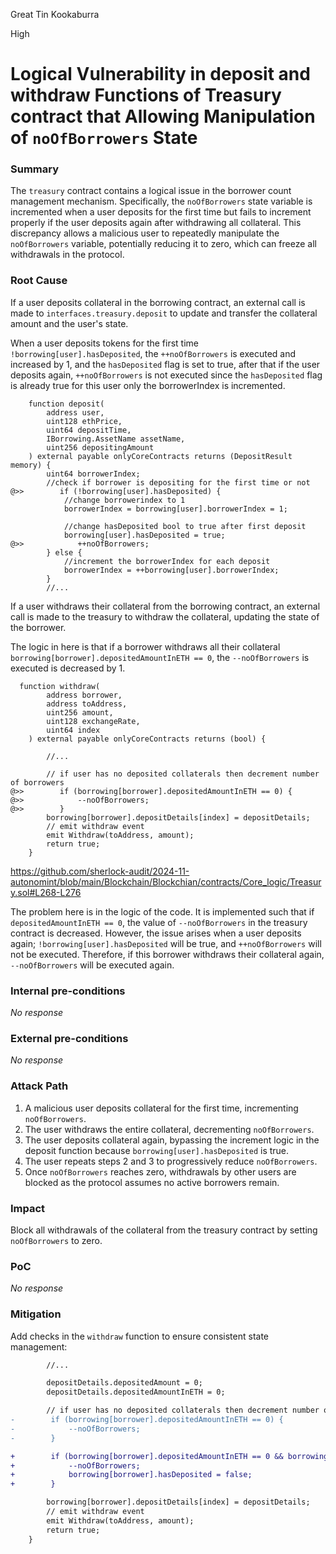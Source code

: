 Great Tin Kookaburra

High

# Logical Vulnerability in deposit and withdraw Functions of Treasury contract that Allowing Manipulation of `noOfBorrowers` State

### Summary

The `treasury` contract contains a logical issue in the borrower count management mechanism. Specifically, the `noOfBorrowers` state variable is incremented when a user deposits for the first time but fails to increment properly if the user deposits again after withdrawing all collateral. This discrepancy allows a malicious user to repeatedly manipulate the `noOfBorrowers` variable, potentially reducing it to zero, which can freeze all withdrawals in the protocol.


### Root Cause


If a user deposits collateral in the borrowing contract, an external call is made to `interfaces.treasury.deposit` to update and transfer the collateral amount and the user's state.

When a user deposits tokens for the first time `!borrowing[user].hasDeposited`, the `++noOfBorrowers` is executed and increased by 1, and the `hasDeposited` flag is set to true, after that if the user deposits again, `++noOfBorrowers` is not executed since the `hasDeposited` flag is already true for this user only the borrowerIndex is incremented.


```solidity
    function deposit(
        address user,
        uint128 ethPrice,
        uint64 depositTime,
        IBorrowing.AssetName assetName,
        uint256 depositingAmount
    ) external payable onlyCoreContracts returns (DepositResult memory) {
        uint64 borrowerIndex;
        //check if borrower is depositing for the first time or not
@>>        if (!borrowing[user].hasDeposited) {
            //change borrowerindex to 1
            borrowerIndex = borrowing[user].borrowerIndex = 1;

            //change hasDeposited bool to true after first deposit
            borrowing[user].hasDeposited = true;
@>>            ++noOfBorrowers;
        } else {
            //increment the borrowerIndex for each deposit
            borrowerIndex = ++borrowing[user].borrowerIndex;
        }
        //...
```



If a user withdraws their collateral from the borrowing contract, an external call is made to the treasury to withdraw the collateral, updating the state of the borrower. 

The logic in here is that if a borrower withdraws all their collateral `borrowing[borrower].depositedAmountInETH == 0`, the `--noOfBorrowers` is executed is decreased by 1.


```solidity
  function withdraw(
        address borrower,
        address toAddress,
        uint256 amount,
        uint128 exchangeRate,
        uint64 index
    ) external payable onlyCoreContracts returns (bool) {
        
        //...

        // if user has no deposited collaterals then decrement number of borrowers
@>>        if (borrowing[borrower].depositedAmountInETH == 0) {
@>>            --noOfBorrowers;
@>>        }
        borrowing[borrower].depositDetails[index] = depositDetails;
        // emit withdraw event
        emit Withdraw(toAddress, amount);
        return true;
    }

```
https://github.com/sherlock-audit/2024-11-autonomint/blob/main/Blockchain/Blockchian/contracts/Core_logic/Treasury.sol#L268-L276

The problem here is in the logic of the code. It is implemented such that if `depositedAmountInETH == 0`, the value of `--noOfBorrowers` in the treasury contract is decreased. However, the issue arises when a user deposits again; `!borrowing[user].hasDeposited` will be true, and `++noOfBorrowers` will not be executed. Therefore, if this borrower withdraws their collateral again, `--noOfBorrowers` will be executed again.



### Internal pre-conditions

_No response_

### External pre-conditions

_No response_

### Attack Path


1. A malicious user deposits collateral for the first time, incrementing `noOfBorrowers`.
2. The user withdraws the entire collateral, decrementing `noOfBorrowers`.
3. The user deposits collateral again, bypassing the increment logic in the deposit function because `borrowing[user].hasDeposited` is true.
4. The user repeats steps 2 and 3 to progressively reduce `noOfBorrowers`.
5. Once `noOfBorrowers` reaches zero, withdrawals by other users are blocked as the protocol assumes no active borrowers remain.


### Impact

Block all withdrawals of the collateral from the treasury contract by setting `noOfBorrowers` to zero.


### PoC

_No response_

### Mitigation



Add checks in the `withdraw` function to ensure consistent state management:

```diff
        //...

        depositDetails.depositedAmount = 0;
        depositDetails.depositedAmountInETH = 0;

        // if user has no deposited collaterals then decrement number of borrowers
-        if (borrowing[borrower].depositedAmountInETH == 0) {
-            --noOfBorrowers;
-        }

+        if (borrowing[borrower].depositedAmountInETH == 0 && borrowing[borrower].hasDeposited) {
+            --noOfBorrowers;
+            borrowing[borrower].hasDeposited = false;
+        }

        borrowing[borrower].depositDetails[index] = depositDetails;
        // emit withdraw event
        emit Withdraw(toAddress, amount);
        return true;
    }
```


